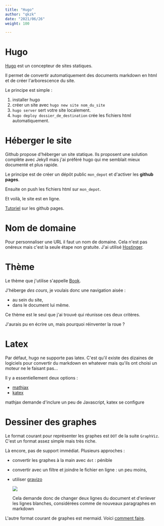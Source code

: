 ```yaml
---
title: "Hugo"
author: "qkzk"
date: "2021/06/26"
weight: 100

---
```


# Hugo

[Hugo](https://gohugo.io/) est un concepteur de sites statiques.

Il permet de convertir automatiquement des documents markdown en html
et de créer l'arborescence du site.

Le principe est simple :

1. installer hugo
2. créer un site avec `hugo new site nom_du_site`
3. `hugo server` sert votre site localement.
4. `hugo deploy dossier_de_destination` crée les fichiers html automatiquement.

# Héberger le site

Github propose d'héberger un site statique. Ils proposent une solution
complète avec Jekyll mais j'ai préféré hugo qui me semblait mieux documenté
et plus rapide.

Le principe est de créer un dépôt public `mon_depot` et d'activer les **github pages**.

Ensuite on push les fichiers html sur `mon_depot`.

Et voilà, le site est en ligne.

[Tutoriel](https://developer.mozilla.org/fr/docs/Learn/Common_questions/Using_Github_pages) sur les github pages.

# Nom de domaine

Pour personnaliser une URL il faut un nom de domaine. Cela n'est pas onéreux
mais c'est la seule étape non gratuite. J'ai utilisé [Hostinger](https://www.hostinger.com/).

# Thème

Le thème que j'utilise s'appelle [Book](https://themes.gohugo.io/hugo-book/).

J'héberge _des cours_, je voulais donc une navigation aisée :

* au sein du site,
* dans le document lui même.

Ce thème est le seul que j'ai trouvé qui réunisse ces deux critères.

J'aurais pu en écrire un, mais pourquoi réinventer la roue ?

# Latex

Par défaut, hugo ne supporte pas latex. C'est qu'il existe des dizaines
de logiciels pour convertir du markdown en whatever mais qu'ils ont choisi
un moteur ne le faisant pas...

Il y a essentiellement deux options :

* [mathjax](https://geoffruddock.com/math-typesetting-in-hugo/)
* [katex](https://eankeen.github.io/blog/posts/render-latex-with-katex-in-hugo-blog/)

mathjax demande d'inclure un peu de Javascript, katex se configure 

# Dessiner des graphes

Le format courant pour représenter les graphes est `DOT` de la suite `GraphViz`.
C'est un format assez simple mais très riche.

Là encore, pas de support immédiat. Plusieurs approches :

* convertir les graphes à la main avec  `dot` : pénible
* convertir avec un filtre et joindre le fichier en ligne : un peu moins,
* utiliser [gravizo](https://www.gravizo.com/)

    <img src='https://g.gravizo.com/svg?
     digraph G {
       main -> parse -> execute;
       main -> init;
       main -> cleanup;
       execute -> make_string;
       execute -> printf
       init -> make_string;
       main -> printf;
       execute -> compare;
     }
    '/>

    Cela demande donc de changer deux lignes du document et d'enlever les lignes
    blanches, considérées comme de nouveaux paragraphes en markdown

L'autre format courant de graphes est mermaid. Voici [comment faire](https://codewithhugo.com/mermaid-js-hugo-shortcode/). 
